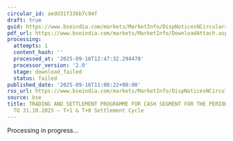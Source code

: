 ```yaml
---
circular_id: aedd31f336b7c94f
draft: true
guid: https://www.bseindia.com/markets/MarketInfo/DispNoticesNCirculars.aspx?Noticeid={C7633C82-EA1F-45C8-864B-E55024428F36}&noticeno=20250916-32&dt=09/16/2025&icount=32&totcount=62&flag=0
pdf_url: https://www.bseindia.com/markets/MarketInfo/DownloadAttach.aspx?id=20250916-32&attachedId=
processing:
  attempts: 1
  content_hash: ''
  processed_at: '2025-09-16T12:47:32.294478'
  processor_version: '2.0'
  stage: download_failed
  status: failed
published_date: '2025-09-16T11:08:22+00:00'
rss_url: https://www.bseindia.com/markets/MarketInfo/DispNoticesNCirculars.aspx?Noticeid={C7633C82-EA1F-45C8-864B-E55024428F36}&noticeno=20250916-32&dt=09/16/2025&icount=32&totcount=62&flag=0
source: bse
title: TRADING AND SETTLEMENT PROGRAMME FOR CASH SEGMENT FOR THE PERIOD FROM 01.10.2025
  TO 31.10.2025 – T+1 & T+0 Settlement Cycle
---
```


Processing in progress...